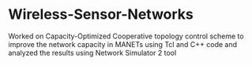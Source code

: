 # Wireless-Sensor-Networks
Worked on Capacity-Optimized Cooperative topology control scheme to improve the network capacity in MANETs using Tcl and C++ code and analyzed the results using Network Simulator 2 tool
